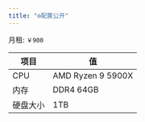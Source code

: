 ```yaml
---
title: "⚙️配置公开"
---
```


月租: `￥900`

| 项目 | 值 |
| --- | --- |
| CPU | AMD Ryzen 9 5900X |
| 内存 | DDR4 64GB |
| 硬盘大小 | 1TB |
